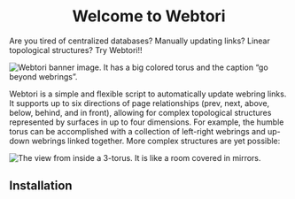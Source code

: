 <h1 align="center">Welcome to Webtori</h1>
Are you tired of centralized databases? Manually updating links? Linear topological structures? Try Webtori!!

![Webtori banner image. It has a big colored torus and the caption “go beyond webrings”.](https://cdn.discordapp.com/attachments/575809098923376650/1005032062111195237/Example_torus.webp)

Webtori is a simple and flexible script to automatically update webring links. It supports up to six directions of page relationships (prev, next, above, below, behind, and in front), allowing for complex topological structures represented by surfaces in up to four dimensions. For example, the humble torus can be accomplished with a collection of left-right webrings and up-down webrings linked together. More complex structures are yet possible:

![The view from inside a 3-torus. It is like a room covered in mirrors.](https://upload.wikimedia.org/wikipedia/commons/d/db/3-Manifold_3-Torus.png)

## Installation
